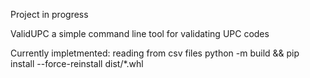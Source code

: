 Project in progress

ValidUPC a simple command line tool for validating UPC codes

Currently impletmented: reading from csv files
python -m build && pip install --force-reinstall dist/*.whl
